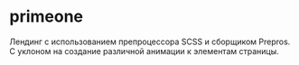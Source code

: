 # primeone
Лендинг с использованием препроцессора SCSS и сборщиком Prepros. С уклоном на создание различной анимации к элементам страницы.
